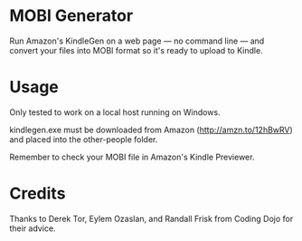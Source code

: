 MOBI Generator
==============

Run Amazon's KindleGen on a web page — no command line — and convert your files into MOBI format so it's ready to upload to Kindle.

Usage
==

Only tested to work on a local host running on Windows.

kindlegen.exe must be downloaded from Amazon (http://amzn.to/12hBwRV) and placed into the other-people folder.

Remember to check your MOBI file in Amazon's Kindle Previewer.

Credits
==
Thanks to Derek Tor, Eylem Ozaslan, and Randall Frisk from Coding Dojo for their advice.
